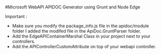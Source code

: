 #Microsoft WebAPI APIDOC Generator using Grunt and Node Edge

Important :
 - Make sure you modify the package_info.js file in the apidoc/module folder I added the modifed file in the ApiDoc.GruntParser folder.
 - Add the EdgeAPIContainerMarshal Class in your project next to your controllers.
 - Add the APIControllerCustomAttribute on top of your webapi controller.
